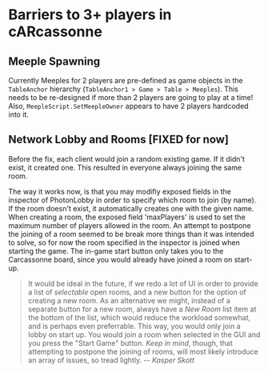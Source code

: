 # Barriers to 3+ players in cARcassonne

## Meeple Spawning
Currently Meeples for 2 players are pre-defined as game objects in the `TableAnchor` hierarchy (`TableAnchor1 > Game > Table > Meeples`).
This needs to be re-designed if more than 2 players are going to play at a time! Also, `MeepleScript.SetMeepleOwner` appears to have 2 players hardcoded into it.

## Network Lobby and Rooms [FIXED for now]
Before the fix, each client would join a random existing game. If it didn't exist, it created one. This resulted in everyone
always joining the same room.

The way it works now, is that you may modifiy exposed fields in the inspector of PhotonLobby in order to specify which room to
join (by name). If the room doesn't exist, it automatically creates one with the given name. When creating a room, the exposed
field 'maxPlayers' is used to set the maximum number of players allowed in the room.
An attempt to postpone the joining of a room seemed to be break more things than it was intended to solve, so for now
the room specified in the inspector is joined when starting the game. The in-game start button only takes you to the 
Carcassonne board, since you would already have joined a room on start-up.

> It would be ideal in the future, if we redo a lot of UI in order to provide a list of *selectable* open rooms, and a new button
for the option of creating a new room. As an alternative we might, instead of a separate button for a new room,
always have a *New Room* list item at the bottom of the list, which would reduce the workload somewhat, and is
perhaps even preferrable. This way, you would only join a lobby on start up. You would join a room when selected
in the GUI and you press the "Start Game" button. *Keep in mind*, though, that attempting to postpone the joining of rooms,
will most likely introduce an array of issues, so tread lightly. -- *Kasper Skott*
